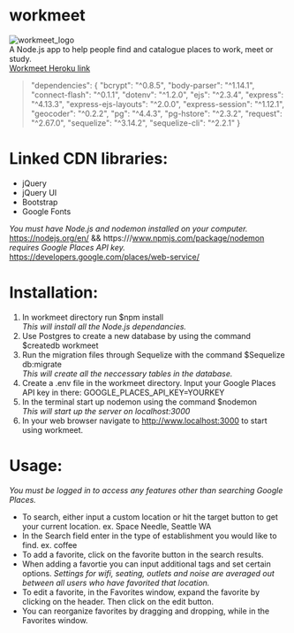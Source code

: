 # workmeet
![workmeet_logo](http://i.imgur.com/jabq4b5.png)  
A Node.js app to help people find and catalogue places to work, meet or study.  
[Workmeet Heroku link](https://workmeet.herokuapp.com/)

 > "dependencies": {
    "bcrypt": "^0.8.5",
    "body-parser": "^1.14.1",
    "connect-flash": "^0.1.1",
    "dotenv": "^1.2.0",
    "ejs": "^2.3.4",
    "express": "^4.13.3",
    "express-ejs-layouts": "^2.0.0",
    "express-session": "^1.12.1",
    "geocoder": "^0.2.2",
    "pg": "^4.4.3",
    "pg-hstore": "^2.3.2",
    "request": "^2.67.0",
    "sequelize": "^3.14.2",
    "sequelize-cli": "^2.2.1"
  }
  
# Linked CDN libraries:
  * jQuery
  * jQuery UI
  * Bootstrap
  * Google Fonts  
    
  *You must have Node.js and nodemon installed on your computer.*  
    https://nodejs.org/en/ && https:///www.npmjs.com/package/nodemon  
  *requires Google Places API key.*  
    https://developers.google.com/places/web-service/  
  
# Installation:
1. In workmeet directory run $npm install  
  *This will install all the Node.js dependancies.*  
2. Use Postgres to create a new database by using the command $createdb workmeet  
3. Run the migration files through Sequelize with the command $Sequelize db:migrate  
  *This will create all the neccessary tables in the database.*  
4. Create a .env file in the workmeet directory. Input your Google Places API key in there: GOOGLE_PLACES_API_KEY=YOURKEY  
5. In the terminal start up nodemon using the command $nodemon  
  *This will start up the server on localhost:3000*  
6. In your web browser navigate to http://www.localhost:3000 to start using workmeet.  

# Usage:
  *You must be logged in to access any features other than searching Google Places.*  
- To search, either input a custom location or hit the target button to get your current location. ex. Space Needle, Seattle WA
- In the Search field enter in the type of establishment you would like to find. ex. coffee
- To add a favorite, click on the favorite button in the search results.
- When adding a favortie you can input additional tags and set certain options.
  *Settings for wifi, seating, outlets and noise are averaged out between all users who have favorited that location.*  
- To edit a favorite, in the Favorites window, expand the favorite by clicking on the header. Then click on the edit button.
- You can reorganize favorites by dragging and dropping, while in the Favorites window.

